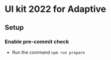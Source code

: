 # UI kit 2022 for Adaptive

## Setup
### Enable pre-commit check
- Run the command `npm run prepare`